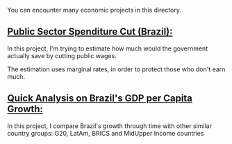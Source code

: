 You can encounter many economic projects in this directory.


## [**Public Sector Spenditure Cut (Brazil):**](https://github.com/GustavoSept/Brazil_EconomicStats/tree/main/PublicSector_SpenditureCut_BR)

In this project, I'm trying to estimate how much would the government actually save by cutting public wages.

The estimation uses marginal rates, in order to protect those who don't earn much.
## [**Quick Analysis on Brazil's GDP per Capita Growth:**](https://github.com/GustavoSept/Brazil_EconomicStats/tree/main/Brazil_GrowthComparison)

In this project, I compare Brazil's growth through time with other similar country groups: G20, LatAm, BRICS and MidUpper Income countries
